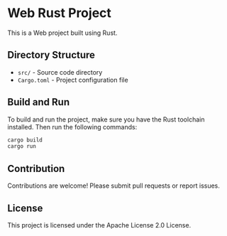 # Web Rust Project

This is a Web project built using Rust.

## Directory Structure

- `src/` - Source code directory
- `Cargo.toml` - Project configuration file

## Build and Run

To build and run the project, make sure you have the Rust toolchain installed. Then run the following commands:

```sh
cargo build
cargo run
```

## Contribution

Contributions are welcome! Please submit pull requests or report issues.

## License

This project is licensed under the Apache License 2.0 License.
